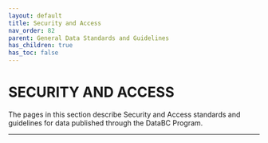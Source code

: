 ```yaml
---
layout: default
title: Security and Access
nav_order: 82
parent: General Data Standards and Guidelines
has_children: true
has_toc: false
---
```


# SECURITY AND ACCESS

The pages in this section describe Security and Access standards and guidelines for data published through the DataBC Program.

-------------------------------------------------------
